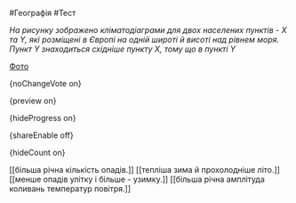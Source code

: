 #Географія #Тест

*На рисунку зображено кліматодіаграми для двох населених пунктів - X та Y, які розміщені в Європі на одній широті й висоті над рівнем моря. Пункт Y знаходиться східніше пункту X, тому що в пункті Y*

[Фото](https://zno.osvita.ua//doc/images/znotest/73/7316/geo-prob-2015_13_7316.jpg)

{noChangeVote on}

{preview on}

{hideProgress on}

{shareEnable off}

{hideCount on}

[[більша річна кількість опадів.]]
[[тепліша зима й прохолодніше літо.]]
[[менше опадів улітку і більше - узимку.]]
[[більша річна амплітуда коливань температур повітря.]]
